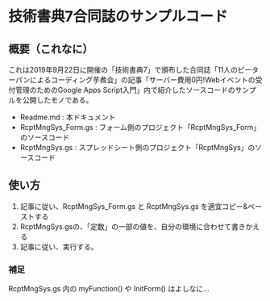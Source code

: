 # 技術書典7合同誌のサンプルコード
## 概要（これなに）
これは2019年9月22日に開催の「技術書典7」で頒布した合同誌「11人のピーターパンによるコーディング芋煮会」の記事「サーバー費用0円!Webイベントの受付管理のためのGoogle Apps Script入門」内で紹介したソースコードのサンプルを公開したモノである。

- Readme.md : 本ドキュメント
- RcptMngSys_Form.gs : フォーム側のプロジェクト「RcptMngSys_Form」のソースコード
- RcptMngSys.gs : スプレッドシート側のプロジェクト「RcptMngSys」のソースコード

## 使い方
1. 記事に従い、RcptMngSys_Form.gs と RcptMngSys.gs を適宜コピー&ペーストする
2. RcptMngSys.gsの、「定数」の一部の値を、自分の環境に合わせて書きかえる
3. 記事に従い、実行する。

### 補足
RcptMngSys.gs 内の myFunction() や InitForm() はよしなに…
